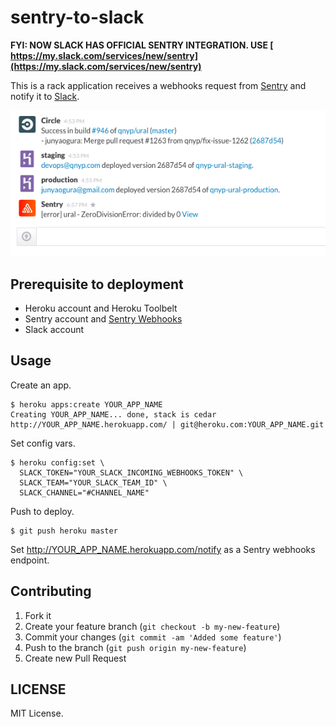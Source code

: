 # sentry-to-slack

**FYI: NOW SLACK HAS OFFICIAL SENTRY INTEGRATION. USE [ https://my.slack.com/services/new/sentry](https://my.slack.com/services/new/sentry)**

This is a rack application receives a webhooks request from [Sentry](https://getsentry.com/) and notify it to [Slack](https://slack.com/).

![Screenshot](screenshot.png)

## Prerequisite to deployment

* Heroku account and Heroku Toolbelt
* Sentry account and [Sentry Webhooks](https://github.com/getsentry/sentry-webhooks)
* Slack account

## Usage

Create an app.

    $ heroku apps:create YOUR_APP_NAME
    Creating YOUR_APP_NAME... done, stack is cedar
    http://YOUR_APP_NAME.herokuapp.com/ | git@heroku.com:YOUR_APP_NAME.git

Set config vars.

    $ heroku config:set \
      SLACK_TOKEN="YOUR_SLACK_INCOMING_WEBHOOKS_TOKEN" \
      SLACK_TEAM="YOUR_SLACK_TEAM_ID" \
      SLACK_CHANNEL="#CHANNEL_NAME"

Push to deploy.

    $ git push heroku master

Set http://YOUR_APP_NAME.herokuapp.com/notify as a Sentry webhooks endpoint.

## Contributing

1. Fork it
2. Create your feature branch (`git checkout -b my-new-feature`)
3. Commit your changes (`git commit -am 'Added some feature'`)
4. Push to the branch (`git push origin my-new-feature`)
5. Create new Pull Request

## LICENSE

MIT License.
